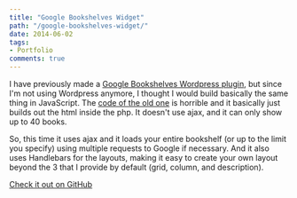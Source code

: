 ```yaml
---
title: "Google Bookshelves Widget"
path: "/google-bookshelves-widget/"
date: 2014-06-02
tags:
- Portfolio
comments: true
---
```


I have previously made a [Google Bookshelves Wordpress plugin]({{site_url}}/another-free-wordpress-plugin/), but since I'm not using Wordpress anymore, I thought I would build basically the same thing in JavaScript. The [code of the old one](https://github.com/agarrharr/google-bookshelves) is horrible and it basically just builds out the html inside the php. It doesn't use ajax, and it can only show up to 40 books.

So, this time it uses ajax and it loads your entire bookshelf (or up to the limit you specify) using multiple requests to Google if necessary. And it also uses Handlebars for the layouts, making it easy to create your own layout beyond the 3 that I provide by default (grid, column, and description).

[Check it out on GitHub](https://github.com/agarrharr/google-bookshelves-widget)
